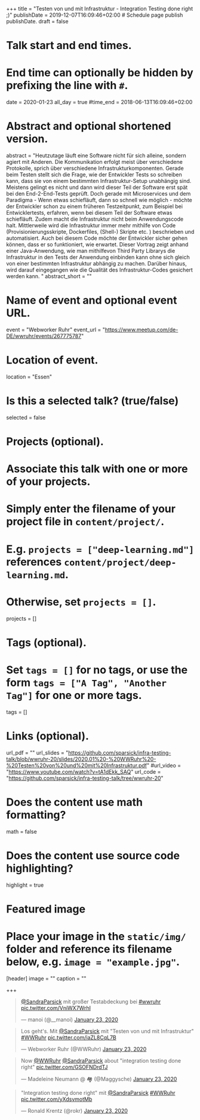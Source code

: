 +++
title = "Testen von und mit Infrastruktur - Integration Testing done right ;)"
publishDate = 2019-12-07T16:09:46+02:00  # Schedule page publish publishDate.
draft = false

# Talk start and end times.
#   End time can optionally be hidden by prefixing the line with `#`.
date = 2020-01-23
all_day = true
#time_end = 2018-06-13T16:09:46+02:00

# Abstract and optional shortened version.
abstract = "Heutzutage läuft eine Software nicht für sich alleine, sondern agiert mit Anderen. Die Kommunikation erfolgt meist über verschiedene Protokolle, sprich über verschiedene Infrastrukturkomponenten. Gerade beim Testen stellt sich die Frage, wie der Entwickler Tests so schreiben kann, dass sie von einem bestimmten Infrastruktur-Setup unabhängig sind. Meistens gelingt es nicht und dann wird dieser Teil der Software erst spät bei den End-2-End-Tests geprüft. Doch gerade mit Microservices und dem Paradigma - Wenn etwas schiefläuft, dann so schnell wie möglich - möchte der Entwickler schon zu einem früheren Testzeitpunkt, zum Beispiel bei Entwicklertests, erfahren, wenn bei diesem Teil der Software etwas schiefläuft. Zudem macht die Infrastruktur nicht beim Anwendungscode halt. Mittlerweile wird die Infrastruktur immer mehr mithilfe von Code (Provisionierungsskripte, Dockerfiles, (Shell-) Skripte etc. ) beschrieben und automatisiert. Auch bei diesem Code möchte der Entwickler sicher gehen können, dass er so funktioniert, wie erwartet. Dieser Vortrag zeigt anhand einer Java-Anwendung, wie man mithilfevon Third Party Librarys die Infrastruktur in den Tests der Anwendung einbinden kann ohne sich gleich von einer bestimmten Infrastruktur abhängig zu machen. Darüber hinaus, wird darauf eingegangen wie die Qualität des Infrastruktur-Codes gesichert werden kann. "
abstract_short = ""

# Name of event and optional event URL.
event = "Webworker Ruhr"
event_url = "https://www.meetup.com/de-DE/wwruhr/events/267775787"

# Location of event.
location = "Essen"

# Is this a selected talk? (true/false)
selected = false

# Projects (optional).
#   Associate this talk with one or more of your projects.
#   Simply enter the filename of your project file in `content/project/`.
#   E.g. `projects = ["deep-learning.md"]` references `content/project/deep-learning.md`.
#   Otherwise, set `projects = []`.
projects = []

# Tags (optional).
#   Set `tags = []` for no tags, or use the form `tags = ["A Tag", "Another Tag"]` for one or more tags.
tags = []

# Links (optional).
url_pdf = ""
url_slides = "https://github.com/sparsick/infra-testing-talk/blob/wwruhr-20/slides/2020.01%20-%20WWRuhr%20-%20Testen%20von%20und%20mit%20Infrastruktur.pdf"
#url_video = "https://www.youtube.com/watch?v=tA1dEkk_SAQ"
url_code = "https://github.com/sparsick/infra-testing-talk/tree/wwruhr-20"

# Does the content use math formatting?
math = false

# Does the content use source code highlighting?
highlight = true

# Featured image
# Place your image in the `static/img/` folder and reference its filename below, e.g. `image = "example.jpg"`.
[header]
image = ""
caption = ""

+++

<blockquote class="twitter-tweet" data-partner="tweetdeck"><p lang="de" dir="ltr"><a href="https://twitter.com/SandraParsick?ref_src=twsrc%5Etfw">@SandraParsick</a> mit großer Testabdeckung bei <a href="https://twitter.com/hashtag/wwruhr?src=hash&amp;ref_src=twsrc%5Etfw">#wwruhr</a> <a href="https://t.co/VniWX7WrhI">pic.twitter.com/VniWX7WrhI</a></p>&mdash; manoi (@__manoi) <a href="https://twitter.com/__manoi/status/1220417879922892805?ref_src=twsrc%5Etfw">January 23, 2020</a></blockquote>
<script async src="https://platform.twitter.com/widgets.js" charset="utf-8"></script>

<blockquote class="twitter-tweet" data-partner="tweetdeck"><p lang="de" dir="ltr">Los geht&#39;s. Mit <a href="https://twitter.com/SandraParsick?ref_src=twsrc%5Etfw">@SandraParsick</a> mit &quot;Testen von und mit Infrastruktur&quot; <a href="https://twitter.com/hashtag/WWRuhr?src=hash&amp;ref_src=twsrc%5Etfw">#WWRuhr</a> <a href="https://t.co/iaZL8CqL7B">pic.twitter.com/iaZL8CqL7B</a></p>&mdash; Webworker Ruhr (@WWRuhr) <a href="https://twitter.com/WWRuhr/status/1220409357457858562?ref_src=twsrc%5Etfw">January 23, 2020</a></blockquote>
<script async src="https://platform.twitter.com/widgets.js" charset="utf-8"></script>

<blockquote class="twitter-tweet" data-partner="tweetdeck"><p lang="en" dir="ltr">Now <a href="https://twitter.com/WWRuhr?ref_src=twsrc%5Etfw">@WWRuhr</a> <a href="https://twitter.com/SandraParsick?ref_src=twsrc%5Etfw">@SandraParsick</a> about &quot;integration testing done right&quot; <a href="https://t.co/GSOFNDrdTJ">pic.twitter.com/GSOFNDrdTJ</a></p>&mdash; Madeleine Neumann @ 🏘️ (@Maggysche) <a href="https://twitter.com/Maggysche/status/1220408066824425472?ref_src=twsrc%5Etfw">January 23, 2020</a></blockquote>
<script async src="https://platform.twitter.com/widgets.js" charset="utf-8"></script>

<blockquote class="twitter-tweet" data-partner="tweetdeck"><p lang="en" dir="ltr">&quot;Integration testing done right&quot; mit <a href="https://twitter.com/SandraParsick?ref_src=twsrc%5Etfw">@SandraParsick</a> <a href="https://twitter.com/hashtag/WWRuhr?src=hash&amp;ref_src=twsrc%5Etfw">#WWRuhr</a> <a href="https://t.co/yXdsvmotMb">pic.twitter.com/yXdsvmotMb</a></p>&mdash; Ronald Krentz (@rokr) <a href="https://twitter.com/rokr/status/1220407547498323975?ref_src=twsrc%5Etfw">January 23, 2020</a></blockquote>
<script async src="https://platform.twitter.com/widgets.js" charset="utf-8"></script>
